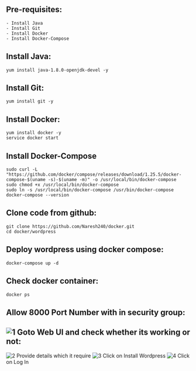 Pre-requisites:
-------
    - Install Java
    - Install Git
    - Install Docker
    - Install Docker-Compose
Install Java:
------
    yum install java-1.8.0-openjdk-devel -y
Install Git:
-------
    yum install git -y
Install Docker:
------
    yum install docker -y
    service docker start
Install Docker-Compose
------
    sudo curl -L "https://github.com/docker/compose/releases/download/1.25.5/docker-compose-$(uname -s)-$(uname -m)" -o /usr/local/bin/docker-compose
    sudo chmod +x /usr/local/bin/docker-compose
    sudo ln -s /usr/local/bin/docker-compose /usr/bin/docker-compose
    docker-compose --version
Clone code from github:
-------
    git clone https://github.com/Naresh240/docker.git
    cd docker/wordpress
Deploy wordpress using docker compose:
-----------
    docker-compose up -d
Check docker container:
-----
    docker ps 
Allow 8000 Port Number with in security group:
--------------
![1](https://user-images.githubusercontent.com/63221837/82864052-3ccd4e80-9f41-11ea-9956-0221eb9622c0.png)
Goto Web UI and check whether its working or not:
---------------
![2](https://user-images.githubusercontent.com/63221837/82870059-f4b42900-9f4c-11ea-991e-417828123aa4.png)
Provide details which it require
![3](https://user-images.githubusercontent.com/63221837/82870286-52e10c00-9f4d-11ea-83ad-ab0ccd48fe8a.png)
Click on Install Wordpress
![4](https://user-images.githubusercontent.com/63221837/82870382-799f4280-9f4d-11ea-8f86-ff9eb0a4b0ee.png)
Click on Log In

